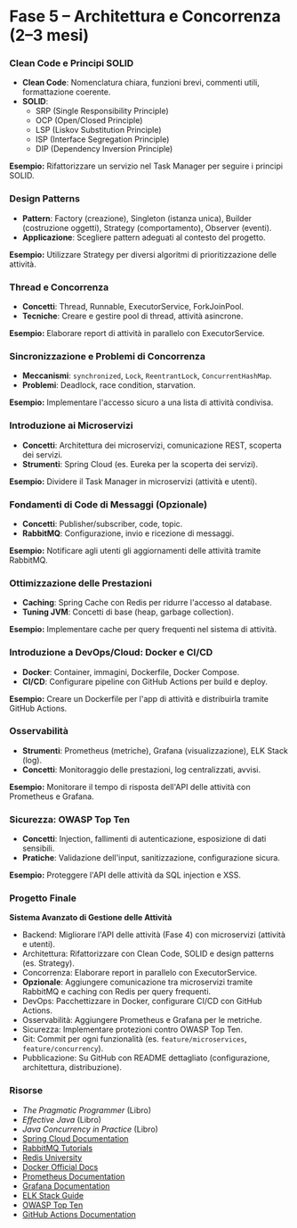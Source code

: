 # Fase 5 – Architettura e Concorrenza (2–3 mesi)

### Clean Code e Principi SOLID
- **Clean Code**: Nomenclatura chiara, funzioni brevi, commenti utili, formattazione coerente.  
- **SOLID**:  
  - SRP (Single Responsibility Principle)  
  - OCP (Open/Closed Principle)  
  - LSP (Liskov Substitution Principle)  
  - ISP (Interface Segregation Principle)  
  - DIP (Dependency Inversion Principle)  

**Esempio:** Rifattorizzare un servizio nel Task Manager per seguire i principi SOLID.  

### Design Patterns
- **Pattern**: Factory (creazione), Singleton (istanza unica), Builder (costruzione oggetti), Strategy (comportamento), Observer (eventi).  
- **Applicazione**: Scegliere pattern adeguati al contesto del progetto.  

**Esempio:** Utilizzare Strategy per diversi algoritmi di prioritizzazione delle attività.  

### Thread e Concorrenza
- **Concetti**: Thread, Runnable, ExecutorService, ForkJoinPool.  
- **Tecniche**: Creare e gestire pool di thread, attività asincrone.  

**Esempio:** Elaborare report di attività in parallelo con ExecutorService.  

### Sincronizzazione e Problemi di Concorrenza
- **Meccanismi**: `synchronized`, `Lock`, `ReentrantLock`, `ConcurrentHashMap`.  
- **Problemi**: Deadlock, race condition, starvation.  

**Esempio:** Implementare l'accesso sicuro a una lista di attività condivisa.  

### Introduzione ai Microservizi
- **Concetti**: Architettura dei microservizi, comunicazione REST, scoperta dei servizi.  
- **Strumenti**: Spring Cloud (es. Eureka per la scoperta dei servizi).  

**Esempio:** Dividere il Task Manager in microservizi (attività e utenti).  

### Fondamenti di Code di Messaggi (Opzionale)
- **Concetti**: Publisher/subscriber, code, topic.  
- **RabbitMQ**: Configurazione, invio e ricezione di messaggi.  

**Esempio:** Notificare agli utenti gli aggiornamenti delle attività tramite RabbitMQ.  

### Ottimizzazione delle Prestazioni
- **Caching**: Spring Cache con Redis per ridurre l'accesso al database.  
- **Tuning JVM**: Concetti di base (heap, garbage collection).  

**Esempio:** Implementare cache per query frequenti nel sistema di attività.  

### Introduzione a DevOps/Cloud: Docker e CI/CD
- **Docker**: Container, immagini, Dockerfile, Docker Compose.  
- **CI/CD**: Configurare pipeline con GitHub Actions per build e deploy.  

**Esempio:** Creare un Dockerfile per l'app di attività e distribuirla tramite GitHub Actions.  

### Osservabilità
- **Strumenti**: Prometheus (metriche), Grafana (visualizzazione), ELK Stack (log).  
- **Concetti**: Monitoraggio delle prestazioni, log centralizzati, avvisi.  

**Esempio:** Monitorare il tempo di risposta dell'API delle attività con Prometheus e Grafana.  

### Sicurezza: OWASP Top Ten
- **Concetti**: Injection, fallimenti di autenticazione, esposizione di dati sensibili.  
- **Pratiche**: Validazione dell'input, sanitizzazione, configurazione sicura.  

**Esempio:** Proteggere l'API delle attività da SQL injection e XSS.  

### Progetto Finale
**Sistema Avanzato di Gestione delle Attività**  
- Backend: Migliorare l'API delle attività (Fase 4) con microservizi (attività e utenti).  
- Architettura: Rifattorizzare con Clean Code, SOLID e design patterns (es. Strategy).  
- Concorrenza: Elaborare report in parallelo con ExecutorService.  
- **Opzionale**: Aggiungere comunicazione tra microservizi tramite RabbitMQ e caching con Redis per query frequenti.  
- DevOps: Pacchettizzare in Docker, configurare CI/CD con GitHub Actions.  
- Osservabilità: Aggiungere Prometheus e Grafana per le metriche.  
- Sicurezza: Implementare protezioni contro OWASP Top Ten.  
- Git: Commit per ogni funzionalità (es. `feature/microservices`, `feature/concurrency`).  
- Pubblicazione: Su GitHub con README dettagliato (configurazione, architettura, distribuzione).  

### Risorse
- *The Pragmatic Programmer* (Libro)  
- *Effective Java* (Libro)  
- *Java Concurrency in Practice* (Libro)  
- [Spring Cloud Documentation](https://spring.io/projects/spring-cloud)  
- [RabbitMQ Tutorials](https://www.rabbitmq.com/getstarted.html)  
- [Redis University](https://university.redis.com/)  
- [Docker Official Docs](https://docs.docker.com/)  
- [Prometheus Documentation](https://prometheus.io/docs/introduction/overview/)  
- [Grafana Documentation](https://grafana.com/docs/)  
- [ELK Stack Guide](https://www.elastic.co/what-is/elk-stack)  
- [OWASP Top Ten](https://owasp.org/www-project-top-ten/)  
- [GitHub Actions Documentation](https://docs.github.com/en/actions)